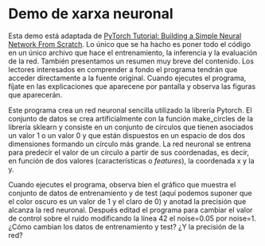 # Demo de xarxa neuronal

Esta demo está adaptada de [PyTorch Tutorial: Building a Simple Neural Network From Scratch](https://www.datacamp.com/tutorial/pytorch-tutorial-building-a-simple-neural-network-from-scratch). Lo único que se ha hacho es poner todo el código en un único archivo que hace el entrenamiento, la inferencia y la evaluación de la red. También presentamos un resumen muy breve del contenido. Los lectores interesados en comprender a fondo el programa tendrán que acceder directamente a la fuente original. Cuando ejecutes el programa, fíjate en las explicaciones que aparecene por pantalla y observa las figuras que aparecerán.

Este programa crea un red neuronal sencilla utilizado la librería Pytorch. El conjunto de datos se crea artificialmente con la función make_circles de la librería sklearn y consiste en un conjunto de círculos que tienen asociados un valor 1 o un valor 0 y que están dispuestos en un espacio de dos dos dimensiones formando un círculo más grande. La red neuronal se entrena para predecir el valor de un círculo a partir de sus coordenadas, es decir, en función de dos valores (características o *features*), la coordenada x y la y.

Cuando ejecutes el programa, observa bien el gráfico que muestra el conjunto de datos de entrenamiento y de test (aquí podemos suponer que el color oscuro es un valor de 1 y el claro de 0) y anotad la precisión que alcanza la red neuronal. Después editad el programa para cambiar el valor de control sobre el ruido modificando la línea 42 el noise=0.05 por noise=1. ¿Cómo cambian los datos de entrenamiento y test? ¿Y la precisión de la red?
